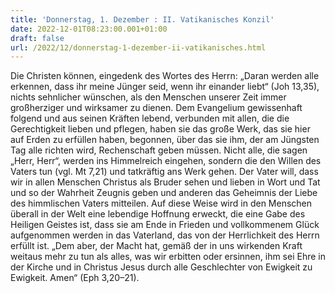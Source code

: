 ```yaml
---
title: 'Donnerstag, 1. Dezember : II. Vatikanisches Konzil'
date: 2022-12-01T08:23:00.001+01:00
draft: false
url: /2022/12/donnerstag-1-dezember-ii-vatikanisches.html
---
```


Die Christen können, eingedenk des Wortes des Herrn: „Daran werden alle erkennen, dass ihr meine Jünger seid, wenn ihr einander liebt“ (Joh 13,35), nichts sehnlicher wünschen, als den Menschen unserer Zeit immer großherziger und wirksamer zu dienen. Dem Evangelium gewissenhaft folgend und aus seinen Kräften lebend, verbunden mit allen, die die Gerechtigkeit lieben und pflegen, haben sie das große Werk, das sie hier auf Erden zu erfüllen haben, begonnen, über das sie ihm, der am Jüngsten Tag alle richten wird, Rechenschaft geben müssen. Nicht alle, die sagen „Herr, Herr“, werden ins Himmelreich eingehen, sondern die den Willen des Vaters tun (vgl. Mt 7,21) und tatkräftig ans Werk gehen. Der Vater will, dass wir in allen Menschen Christus als Bruder sehen und lieben in Wort und Tat und so der Wahrheit Zeugnis geben und anderen das Geheimnis der Liebe des himmlischen Vaters mitteilen. Auf diese Weise wird in den Menschen überall in der Welt eine lebendige Hoffnung erweckt, die eine Gabe des Heiligen Geistes ist, dass sie am Ende in Frieden und vollkommenem Glück aufgenommen werden in das Vaterland, das von der Herrlichkeit des Herrn erfüllt ist. „Dem aber, der Macht hat, gemäß der in uns wirkenden Kraft weitaus mehr zu tun als alles, was wir erbitten oder ersinnen, ihm sei Ehre in der Kirche und in Christus Jesus durch alle Geschlechter von Ewigkeit zu Ewigkeit. Amen“ (Eph 3,20–21).